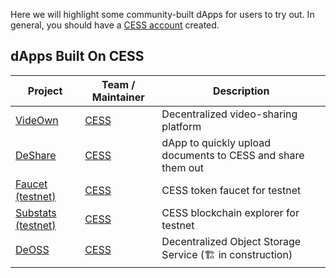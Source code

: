 Here we will highlight some community-built dApps for users to try out. In general, you should have a [CESS account](../community/cess-account.md) created.

## dApps Built On CESS

| Project  | Team / Maintainer | Description |
| ------------- | ------------- | -------------- |
| [VideOwn](http://www.videown.net/) | [CESS](https://cess.cloud/) | Decentralized video-sharing platform |
| [DeShare](https://cess.cloud/deshare.html) | [CESS](https://cess.cloud/) | dApp to quickly upload documents to CESS and share them out |
| [Faucet (testnet)](https://cess.cloud/faucet.html) | [CESS](https://cess.cloud/) | CESS token faucet for testnet |
| [Substats (testnet)](https://substats.cess.cloud/) | [CESS](https://cess.cloud/) | CESS blockchain explorer for testnet |
| [DeOSS](https://docs.cess.cloud/deoss) | [CESS](https://cess.cloud/) | Decentralized Object Storage Service (🏗 in construction) |

